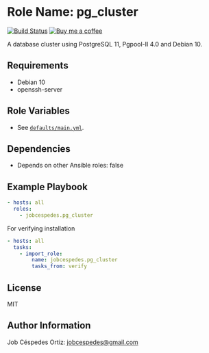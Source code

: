 Role Name: pg_cluster
=========

[![Build Status](https://travis-ci.org/jobcespedes/pg_cluster.svg?branch=master)](https://travis-ci.org/jobcespedes/pg_cluster) [![Buy me a coffee](https://img.shields.io/badge/$-BuyMeACoffee-blue.svg)](https://www.buymeacoffee.com/jobcespedes)

A database cluster using PostgreSQL 11, Pgpool-II 4.0 and Debian 10.

Requirements
------------

- Debian 10
- openssh-server

Role Variables
--------------

- See [`defaults/main.yml`](defaults/main.yml).

Dependencies
------------

- Depends on other Ansible roles: false

Example Playbook
----------------

```yaml
- hosts: all
  roles:
    - jobcespedes.pg_cluster
```

For verifying installation
```yaml
- hosts: all
  tasks:
    - import_role:
        name: jobcespedes.pg_cluster
        tasks_from: verify
```

License
-------

MIT

Author Information
------------------

Job Céspedes Ortiz: jobcespedes@gmail.com
